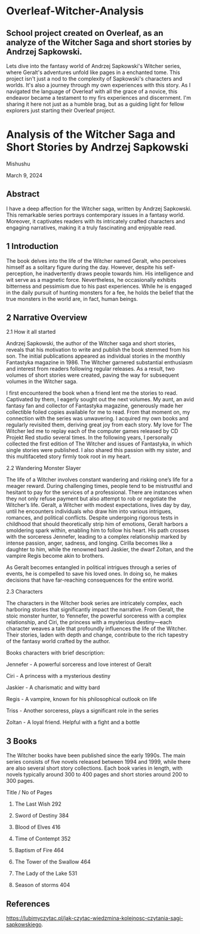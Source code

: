 # Overleaf-Witcher-Analysis

## School project created on Overleaf, as an analyze of the Witcher Saga and short stories by Andrzej Sapkowski.

Lets dive into the fantasy world of Andrzej Sapkowski's Witcher series, where Geralt's adventures unfold like pages in a enchanted tome. This project isn't just a nod to the complexity of Sapkowski's characters and worlds. It's also a journey through my own experiences with this story. As I navigated the language of Overleaf with all the grace of a novice, this endeavor became a testament to my firs experiences and discernment. I'm sharing it here not just as a humble brag, but as a guiding light for fellow explorers just starting their Overleaf project.

# Analysis of the Witcher Saga and Short Stories by Andrzej Sapkowski
Mishushu

March 9, 2024

## Abstract
I have a deep affection for the Witcher saga, written by Andrzej Sapkowski. This remarkable
series portrays contemporary issues in a fantasy world. Moreover, it captivates readers with its
intricately crafted characters and engaging narratives, making it a truly fascinating and enjoyable
read.

## 1 Introduction
The book delves into the life of the Witcher named Geralt, who perceives himself as a solitary figure
during the day. However, despite his self-perception, he inadvertently draws people towards him. His
intelligence and wit serve as a magnetic force. Nevertheless, he occasionally exhibits bitterness and
pessimism due to his past experiences. While he is engaged in the daily pursuit of hunting monsters
for a fee, he holds the belief that the true monsters in the world are, in fact, human beings.

## 2 Narrative Overview

2.1 How it all started

Andrzej Sapkowski, the author of the Witcher saga and short stories, reveals that his motivation to
write and publish the book stemmed from his son. The initial publications appeared as individual
stories in the monthly Fantastyka magazine in 1986. The Witcher garnered substantial enthusiasm
and interest from readers following regular releases. As a result, two volumes of short stories were
created, paving the way for subsequent volumes in the Witcher saga.

I first encountered the book when a friend lent me the stories to read. Captivated by them, I eagerly
sought out the next volumes. My aunt, an avid fantasy fan and collector of Fantastyka magazine,
generously made her collectible foiled copies available for me to read. From that moment on, my
connection with the series was unwavering. I acquired my own books and regularly revisited them,
deriving great joy from each story. My love for The Witcher led me to replay each of the computer
games released by CD Projekt Red studio several times. In the following years, I personally collected
the first edition of The Witcher and issues of Fantastyka, in which single stories were published. I also
shared this passion with my sister, and this multifaceted story firmly took root in my heart.

2.2 Wandering Monster Slayer

The life of a Witcher involves constant wandering and risking one’s life for a meager reward. During
challenging times, people tend to be mistrustful and hesitant to pay for the services of a professional.
There are instances when they not only refuse payment but also attempt to rob or negotiate the
Witcher’s life. Geralt, a Witcher with modest expectations, lives day by day, until he encounters
individuals who draw him into various intrigues, romances, and political conflicts.
Despite undergoing rigorous tests in childhood that should theoretically strip him of emotions,
Geralt harbors a smoldering spark within, enabling him to follow his heart. His path crosses with the
sorceress Jennefer, leading to a complex relationship marked by intense passion, anger, sadness, and
longing. Cirilla becomes like a daughter to him, while the renowned bard Jaskier, the dwarf Zoltan,
and the vampire Regis become akin to brothers.

As Geralt becomes entangled in political intrigues through a series of events, he is compelled to
save his loved ones. In doing so, he makes decisions that have far-reaching consequences for the entire
world.

2.3 Characters

The characters in the Witcher book series are intricately complex, each harboring stories that significantly
impact the narrative. From Geralt, the stoic monster hunter, to Yennefer, the powerful sorceress
with a complex relationship, and Ciri, the princess with a mysterious destiny—each character weaves
a tale that profoundly influences the life of the Witcher. Their stories, laden with depth and change,
contribute to the rich tapestry of the fantasy world crafted by the author.

Books characters with brief description:

Jennefer - A powerful sorceress and love interest of Geralt

Ciri - A princess with a mysterious destiny

Jaskier - A charismatic and witty bard

Regis - A vampire, known for his philosophical outlook on life

Triss - Another sorceress, plays a significant role in the series

Zoltan - A loyal friend. Helpful with a fight and a bottle

## 3 Books

The Witcher books have been published since the early 1990s. The main series consists of five novels released between 1994 and 1999, while there are also several short story collections. Each book varies in length, with novels typically around 300 to 400 pages and short stories around 200 to 300 pages.

Title / No of Pages

1. The Last Wish 292

2. Sword of Destiny 384

3. Blood of Elves 416

4. Time of Contempt 352

5. Baptism of Fire 464

6. The Tower of the Swallow 464

7. The Lady of the Lake 531

8. Season of storms 404

## References
https://lubimyczytac.pl/jak-czytac-wiedzmina-kolejnosc-czytania-sagi-sapkowskiego.
